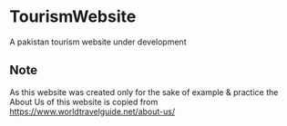 # TourismWebsite
 A pakistan tourism website under development

## Note
As this website was created only for the sake of example & practice the About Us of this website is copied from https://www.worldtravelguide.net/about-us/
